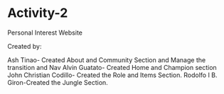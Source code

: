 # Activity-2
Personal Interest Website

Created by: 

Ash Tinao-  Created About and Community Section and Manage the transition and Nav
Alvin Guatato- Created Home and Champion section
John Christian Codillo- Created the Role and Items Section.
Rodolfo I B. Giron-Created the Jungle Section.

